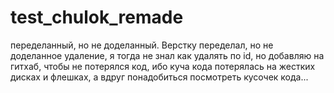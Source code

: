 # test_chulok_remade
переделанный, но не доделанный. 
Верстку переделал, но не доделанное удаление, я тогда не знал как удалять по id, но добавляю на гитхаб, чтобы не потерялся код,
ибо куча кода потерялась на жестких дисках и флешках, а вдруг понадобиться посмотреть кусочек кода...
